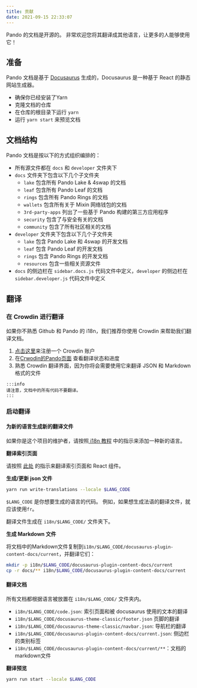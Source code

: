 ```yaml
---
title: 贡献
date: 2021-09-15 22:33:07
---
```


Pando 的文档是开源的。 非常欢迎您将其翻译成其他语言，让更多的人能够使用它！

## 准备

Pando 文档是基于 [Docusaurus](https://docusaurus.io/docs/en/latest/) 生成的，Docusaurus 是一种基于 React 的静态网站生成器。

- 确保你已经安装了Yarn
- 克隆文档的仓库
- 在仓库的根目录下运行 ` yarn `
- 运行 `yarn start` 来预览文档

## 文档结构

Pando 文档是按以下的方式组织编排的：

- 所有源文件都在 `docs` 和 `developer` 文件夹下
- `docs` 文件夹下包含以下几个子文件夹
  - `lake` 包含所有 Pando Lake & 4swap 的文档
  - `leaf` 包含所有 Pando Leaf 的文档
  - `rings` 包含所有 Pando Rings 的文档
  - `wallets` 包含所有关于 Mixin 网络钱包的文档
  - `3rd-party-apps` 列出了一些基于 Pando 构建的第三方应用程序
  - `security` 包含了与安全有关的文档
  - `community` 包含了所有社区相关的文档
- `developer` 文件夹下包含以下几个子文件夹
  - `lake` 包含 Pando Lake 和 4swap 的开发文档
  - `leaf` 包含 Pando Leaf 的开发文档
  - `rings` 包含 Pando Rings 的开发文档
  - `resources` 包含一些相关资源文件
- `docs` 的侧边栏在 `sidebar.docs.js` 代码文件中定义，`developer` 的侧边栏在 `sidebar.developer.js` 代码文件中定义

## 翻译

### 在 Crowdin 进行翻译

如果你不熟悉 Github 和 Pando 的 i18n，我们推荐你使用 Crowdin 来帮助我们翻译文档。

1. [点击这里](https://pando.crowdin.com/u/signup)来注册一个 Crowdin 账户
2. 在[Crwodin的Pando页面](https://pando.crowdin.com/) 查看翻译状态和进度
3. 熟悉 Crowdin 翻译界面，因为你将会需要使用它来翻译 JSON 和 Markdown 格式的文件

````mdx-code-block
:::info
请注意，文档中的所有代码不要翻译。
:::
````

### 启动翻译

#### 为新的语言生成新的翻译文件

如果你是这个项目的维护者，请按照[ i18n 教程](https://docusaurus.io/docs/i18n/tutorial) 中的指示来添加一种新的语言。


**翻译索引页面**

请按照 [此处](https://docusaurus.io/docs/i18n/tutorial#use-the-translation-apis) 的指示来翻译索引页面和 React 组件。

**生成/更新 json 文件**

```bash
yarn run write-translations --locale $LANG_CODE
```

`$LANG_CODE` 是你想要生成的语言的代码。 例如，如果想生成法语的翻译文件，就应该使用`fr`。

翻译文件生成在 `i18n/$LANG_CODE/` 文件夹下。

**生成 Markdown 文件**

将文档中的Markdown文件复制到`i18n/$LANG_CODE/docusaurus-plugin-content-docs/current`，并翻译它们：

```bash
mkdir -p i18n/$LANG_CODE/docusaurus-plugin-content-docs/current
cp -r docs/** i18n/$LANG_CODE/docusaurus-plugin-content-docs/current
```

#### 翻译文档

所有文档都根据语言被放置在 `i18n/$LANG_CODE/` 文件夹内。

- `i18n/$LANG_CODE/code.json`: 索引页面和被 docusaurus 使用的文本的翻译
- `i18n/$LANG_CODE/docusaurus-theme-classic/footer.json` 页脚的翻译
- `i18n/$LANG_CODE/docusaurus-theme-classic/navbar.json`: 导航栏的翻译
- `i18n/$LANG_CODE/docusaurus-plugin-content-docs/current.json`: 侧边栏的类别标签
- `i18n/$LANG_CODE/docusaurus-plugin-content-docs/current/**`：文档的markdown文件

**翻译预览**

```bash
yarn run start --locale $LANG_CODE
```



